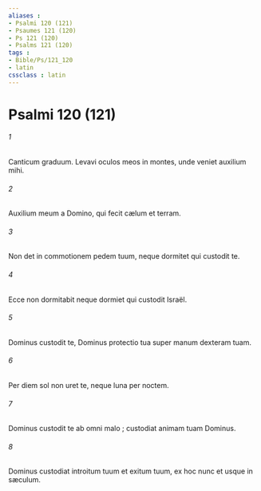 ```yaml
---
aliases : 
- Psalmi 120 (121)
- Psaumes 121 (120)
- Ps 121 (120)
- Psalms 121 (120)
tags : 
- Bible/Ps/121_120
- latin
cssclass : latin
---
```


# Psalmi 120 (121)

###### 1
Canticum graduum. Levavi oculos meos in montes, unde veniet auxilium mihi.
###### 2
Auxilium meum a Domino, qui fecit cælum et terram.
###### 3
Non det in commotionem pedem tuum, neque dormitet qui custodit te.
###### 4
Ecce non dormitabit neque dormiet qui custodit Israël.
###### 5
Dominus custodit te, Dominus protectio tua super manum dexteram tuam.
###### 6
Per diem sol non uret te, neque luna per noctem.
###### 7
Dominus custodit te ab omni malo ; custodiat animam tuam Dominus.
###### 8
Dominus custodiat introitum tuum et exitum tuum, ex hoc nunc et usque in sæculum.
